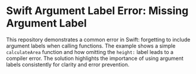 # Swift Argument Label Error: Missing Argument Label

This repository demonstrates a common error in Swift: forgetting to include argument labels when calling functions.  The example shows a simple `calculateArea` function and how omitting the `height:` label leads to a compiler error. The solution highlights the importance of using argument labels consistently for clarity and error prevention.
